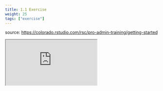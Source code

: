```yaml
---
title: 1.1 Exercise
weight: 25
tags: ["exercise"]
---
```


source: https://colorado.rstudio.com/rsc/pro-admin-training/getting-started

<div class="responsive-container-learnr">
  <div class="cssload-loader">
    <div class="cssload-inner cssload-one"></div>
    <div class="cssload-inner cssload-two"></div>
    <div class="cssload-inner cssload-three"></div>
  </div>
  <iframe 
    src="https://colorado.rstudio.com/rsc/pro-admin-training/getting-started" 
    gesture="media"  allowfullscreen>
  </iframe>
</div>



